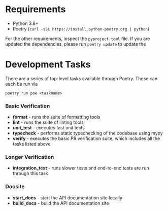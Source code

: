 # Requirements
* Python 3.8+
* Poetry (`curl -sSL https://install.python-poetry.org | python`)

For the other requirements, inspect the ``pyproject.toml`` file. If you are updated the dependencies, please run `poetry update` to update the

# Development Tasks
There are a series of top-level tasks available through Poetry. These can each be run via

 `poetry run poe <taskname>`

### Basic Verification
* **format** - runs the suite of formatting tools
* **lint** - runs the suite of linting tools
* **unit_test** - executes fast unit tests
* **typecheck** - performs static typechecking of the codebase using mypy
* **verify** - executes the basic PR verification suite, which includes all the tasks listed above

### Longer Verification
* **integration_test** - runs slower tests and end-to-end tests are run through this task

### Docsite
* **start_docs** - start the API documentation site locally
* **build_docs** - build the API documentation site